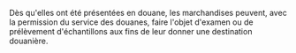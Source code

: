 Dès qu'elles ont été présentées en douane, les
marchandises peuvent, avec la permission du service des douanes, faire
l'objet d'examen ou de prélèvement d'échantillons aux fins de leur
donner une destination douanière.